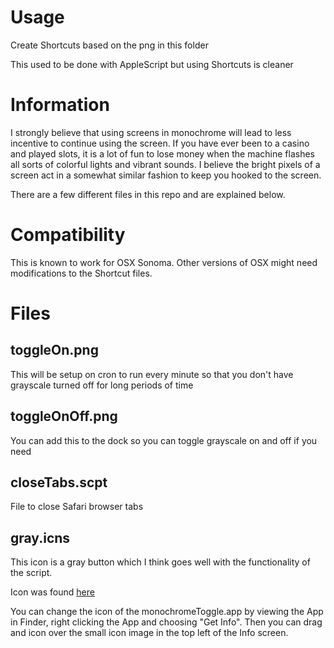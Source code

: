 # Usage

Create Shortcuts based on the png in this folder

This used to be done with AppleScript but using Shortcuts is cleaner

# Information

I strongly believe that using screens in monochrome will lead to less incentive to continue using the screen. If you have ever been to a casino and played slots, it is a lot of fun to lose money when the machine flashes all sorts of colorful lights and vibrant sounds. I believe the bright pixels of a screen act in a somewhat similar fashion to keep you hooked to the screen.

There are a few different files in this repo and are explained below.

# Compatibility

This is known to work for OSX Sonoma. Other versions of OSX might need modifications to the Shortcut files.

# Files

## toggleOn.png

This will be setup on cron to run every minute so that you don't have grayscale turned off for long periods of time

## toggleOnOff.png

You can add this to the dock so you can toggle grayscale on and off if you need

## closeTabs.scpt

File to close Safari browser tabs

## gray.icns

This icon is a gray button which I think goes well with the functionality of the script.

Icon was found [here](https://iconarchive.com/show/soft-scraps-icons-by-hopstarter/Button-Blank-Gray-icon.html)

You can change the icon of the monochromeToggle.app by viewing the App in Finder, right clicking the App and choosing "Get Info". Then you can drag and icon over the small icon image in the top left of the Info screen.
